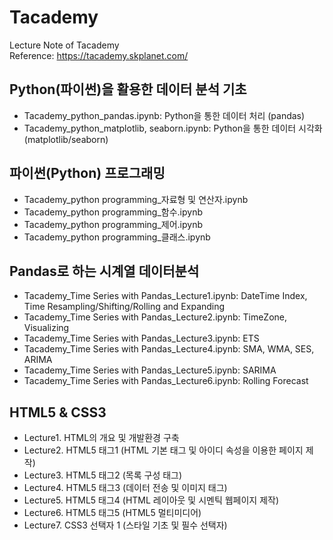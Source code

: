 # Tacademy
Lecture Note of Tacademy\
Reference: https://tacademy.skplanet.com/

## Python(파이썬)을 활용한 데이터 분석 기초
- Tacademy_python_pandas.ipynb: Python을 통한 데이터 처리 (pandas)
- Tacademy_python_matplotlib, seaborn.ipynb: Python을 통한 데이터 시각화 (matplotlib/seaborn)

## 파이썬(Python) 프로그래밍
- Tacademy_python programming_자료형 및 연산자.ipynb
- Tacademy_python programming_함수.ipynb
- Tacademy_python programming_제어.ipynb
- Tacademy_python programming_클래스.ipynb

## Pandas로 하는 시계열 데이터분석
- Tacademy_Time Series with Pandas_Lecture1.ipynb: DateTime Index, Time Resampling/Shifting/Rolling and Expanding
- Tacademy_Time Series with Pandas_Lecture2.ipynb: TimeZone, Visualizing
- Tacademy_Time Series with Pandas_Lecture3.ipynb: ETS
- Tacademy_Time Series with Pandas_Lecture4.ipynb: SMA, WMA, SES, ARIMA
- Tacademy_Time Series with Pandas_Lecture5.ipynb: SARIMA
- Tacademy_Time Series with Pandas_Lecture6.ipynb: Rolling Forecast

## HTML5 & CSS3
- Lecture1. HTML의 개요 및 개발환경 구축
- Lecture2. HTML5 태그1 (HTML 기본 태그 및 아이디 속성을 이용한 페이지 제작)
- Lecture3. HTML5 태그2 (목록 구성 태그)
- Lecture4. HTML5 태그3 (데이터 전송 및 이미지 태그)
- Lecture5. HTML5 태그4 (HTML 레이아웃 및 시멘틱 웹페이지 제작)
- Lecture6. HTML5 태그5 (HTML5 멀티미디어)
- Lecture7. CSS3 선택자 1 (스타일 기초 및 필수 선택자)

